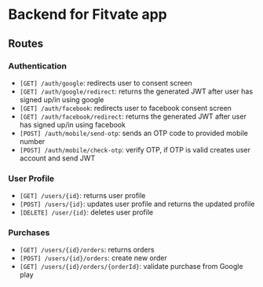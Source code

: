 # Backend for Fitvate app

## Routes

### Authentication

- `[GET] /auth/google`: redirects user to consent screen
- `[GET] /auth/google/redirect`: returns the generated JWT after user has signed up/in using google
- `[GET] /auth/facebook`: redirects user to facebook consent screen
- `[GET] /auth/facebook/redirect`: returns the generated JWT after user has signed up/in using facebook
- `[POST] /auth/mobile/send-otp`: sends an OTP code to provided mobile number
- `[POST] /auth/mobile/check-otp`: verify OTP, if OTP is valid creates user account and send JWT

### User Profile

- `[GET] /users/{id}`: returns user profile
- `[POST] /users/{id}`: updates user profile and returns the updated profile
- `[DELETE] /user/{id}`: deletes user profile

### Purchases

- `[GET] /users/{id}/orders`: returns orders
- `[POST] /users/{id}/orders`: create new order
- `[GET] /users/{id}/orders/{orderId}`: validate purchase from Google play
